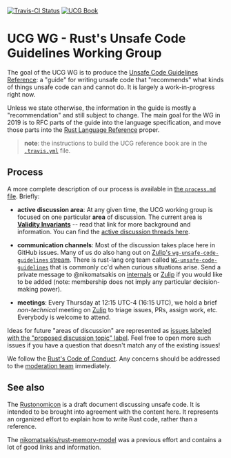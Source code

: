 [![Travis-CI Status]][travis] [![UCG Book]][ucg_book] 

[travis]: https://travis-ci.com/rust-lang/unsafe-code-guidelines
[Travis-CI Status]: https://travis-ci.com/rust-lang/unsafe-code-guidelines.svg?branch=master
[UCG Book]: https://img.shields.io/badge/UCG%20Book-Unsafe%20Code%20Guidelines%20Book-blue.svg
[ucg_book]: https://rust-lang.github.io/unsafe-code-guidelines

UCG WG - Rust's Unsafe Code Guidelines Working Group
===

The goal of the UCG WG is to produce the [Unsafe Code Guidelines
Reference][ucg_book]: a "guide" for writing unsafe code that "recommends" what
kinds of things unsafe code can and cannot do. It is largely a work-in-progress
right now.

Unless we state otherwise, the information in the guide is mostly a
"recommendation" and still subject to change. The main goal for the WG in 2019
is to RFC parts of the guide into the language specification, and move those
parts into the [Rust Language Reference] proper.

[Rust Language Reference]: https://doc.rust-lang.org/reference/index.html

> **note**: the instructions to build the UCG reference book are in the
> [`.travis.yml`][travis_yml] file.

[travis_yml]: .travis.yml

## Process 

A more complete description of our process is available in [the `process.md`
file][process]. Briefly:

[process]: process.md

* **active discussion area**: At any given time, the UCG working group is
  focused on one particular **area** of discussion. The current area is
  [**Validity Invariants**][current_area] -- read that link for more background
  and information. You can find the [active discussion threads
  here][active_discussion].

[current_area]: active_discussion/validity.md
[active_discussion]: https://github.com/rust-lang/unsafe-code-guidelines/issues?q=is%3Aissue+is%3Aopen+label%3A%22active+discussion+topic%22

* **communication channels**: Most of the discussion takes place here in GitHub
  issues. Many of us do also hang out on [Zulip's `wg-unsafe-code-guidelines`
  stream][Zulip]. There is rust-lang org team called
  [`WG-unsafe-code-guidelines`][rust_team] that is commonly cc'd when curious
  situations arise. Send a private message to @nikomatsakis on [internals] or
  [Zulip] if you would like to be added (note: membership does not imply any
  particular decision-making power).

[Zulip]: https://rust-lang.zulipchat.com/#narrow/stream/136281-wg-unsafe-code-guidelines
[rust_team]: https://github.com/orgs/rust-lang/teams/wg-unsafe-code-guidelines
[internals]: https://internals.rust-lang.org/

* **meetings**: Every Thursday at 12:15 UTC-4 (16:15 UTC), we hold a brief
  _non-technical_ meeting on [Zulip] to triage issues, PRs, assign work, etc.
  Everybody is welcome to attend.

Ideas for future "areas of discussion" are represented as [issues labeled with
the "proposed discussion topic" label][proposed_discussion]. Feel free to open
more such issues if you have a question that doesn't match any of the existing
issues!

[proposed_discussion]: https://github.com/rust-rfcs/unsafe-code-guidelines/labels/proposed%20discussion%20topic

We follow the [Rust's Code of Conduct]. Any concerns should be addressed to the
[moderation team] immediately.

[Rust's Code of Conduct]: https://www.rust-lang.org/en-US/conduct.html
[moderation team]: https://www.rust-lang.org/team.html#Moderation-team

## See also

The [Rustonomicon] is a draft document discussing unsafe code. It is intended to
be brought into agreement with the content here. It represents an organized
effort to explain how to write Rust code, rather than a reference.

[Rustonomicon]: https://doc.rust-lang.org/nightly/nomicon/

The [nikomatsakis/rust-memory-model] was a previous effort and contains a lot of
good links and information.

[nikomatsakis/rust-memory-model]: https://github.com/nikomatsakis/rust-memory-model
